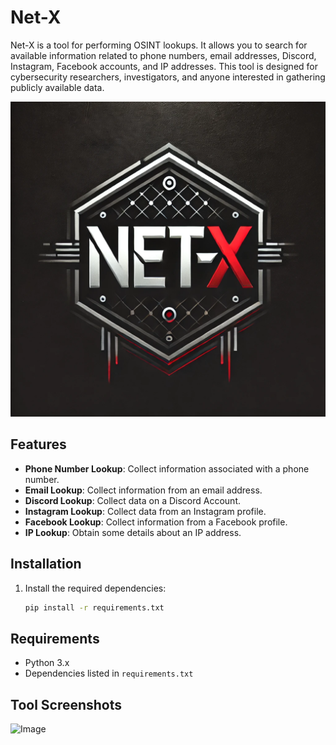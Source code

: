 # Net-X

Net-X is a tool for performing OSINT lookups. It allows you to search for available information related to phone numbers, email addresses, Discord, Instagram, Facebook accounts, and IP addresses. This tool is designed for cybersecurity researchers, investigators, and anyone interested in gathering publicly available data.

![Image](./logo.jpg)


## Features

- **Phone Number Lookup**: Collect information associated with a phone number.
- **Email Lookup**: Collect information from an email address.
- **Discord Lookup**: Collect data on a Discord Account.
- **Instagram Lookup**: Collect data from an Instagram profile.
- **Facebook Lookup**: Collect information from a Facebook profile.
- **IP Lookup**: Obtain some details about an IP address.

## Installation


1. Install the required dependencies:
    ```bash
    pip install -r requirements.txt
    ```

## Requirements

- Python 3.x
- Dependencies listed in `requirements.txt`

## Tool Screenshots

![Image](./Tool-Image.jpg)
